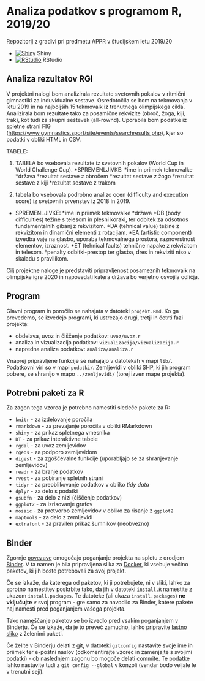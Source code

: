 # Analiza podatkov s programom R, 2019/20

Repozitorij z gradivi pri predmetu APPR v študijskem letu 2019/20

* [![Shiny](http://mybinder.org/badge.svg)](http://mybinder.org/v2/gh/jaanos/APPR-2019-20/master?urlpath=shiny/APPR-2019-20/projekt.Rmd) Shiny
* [![RStudio](http://mybinder.org/badge.svg)](http://mybinder.org/v2/gh/jaanos/APPR-2019-20/master?urlpath=rstudio) RStudio

## Analiza rezultatov RGI

V projektni nalogi bom analizirala rezultate svetovnih pokalov v ritmični gimnastiki za induvidualne sestave. Osredotočila se bom na tekmovanja v letu 2019 in na najboljših 15 tekmovalk iz trenutnega olimpijskega cikla. Analizirala bom rezultate tako za posamične rekvizite (obroč, žoga, kiji, trak), kot tudi za skupni seštevek (all-rownd). Uporabila bom podatke iz spletne strani FIG (https://www.gymnastics.sport/site/events/searchresults.php), kjer so podatki v obliki HTML in CSV. 

TABELE:
1. TABELA bo vsebovala rezultate iz svetovnih  pokalov (World Cup in World Challenge Cup).
  *SPREMENLJIVKE: 
  *ime in priimek tekmovalke
  *država
  *rezultat sestave z obročem
  *rezultat sestave z žogo
  *rezultat sestave z kiji
  *rezultat sestave  z trakom
  
2. tabela bo vsebovala podrobno analizo ocen (difficulty and execution score) iz svetovnih prvenstev iz 2018 in 2019.
 * SPREMENLJIVKE: 
  *ime in priimek tekmovalke
  *država
  *DB (body difficulties) težine s telesom in plesni koraki, ter odbitek za odsotnos fundamentalnih gibanj z rekvizitom.
  *DA (tehnical value) težine z rekvizitom in dinamični elementi z rotacijam.
  *EA (artistic component) izvedba vaje na glasbo, uporaba tekmovalnega prostora, raznovrstnost elementov, izraznost.
  *ET (tehnical faults) tehnične napake z rekvizitom in telesom.
  *penalty odbitki-prestop ter glasba, dres in rekviziti niso v skaladu s pravilikom.

Cilj projektne naloge je predstaviti pripravljenost posameznih tekmovalk na olimpijske igre 2020 in napovedati katera država bo verjetno osvojila odličja.





## Program

Glavni program in poročilo se nahajata v datoteki `projekt.Rmd`.
Ko ga prevedemo, se izvedejo programi, ki ustrezajo drugi, tretji in četrti fazi projekta:

* obdelava, uvoz in čiščenje podatkov: `uvoz/uvoz.r`
* analiza in vizualizacija podatkov: `vizualizacija/vizualizacija.r`
* napredna analiza podatkov: `analiza/analiza.r`

Vnaprej pripravljene funkcije se nahajajo v datotekah v mapi `lib/`.
Podatkovni viri so v mapi `podatki/`.
Zemljevidi v obliki SHP, ki jih program pobere,
se shranijo v mapo `../zemljevidi/` (torej izven mape projekta).

## Potrebni paketi za R

Za zagon tega vzorca je potrebno namestiti sledeče pakete za R:

* `knitr` - za izdelovanje poročila
* `rmarkdown` - za prevajanje poročila v obliki RMarkdown
* `shiny` - za prikaz spletnega vmesnika
* `DT` - za prikaz interaktivne tabele
* `rgdal` - za uvoz zemljevidov
* `rgeos` - za podporo zemljevidom
* `digest` - za zgoščevalne funkcije (uporabljajo se za shranjevanje zemljevidov)
* `readr` - za branje podatkov
* `rvest` - za pobiranje spletnih strani
* `tidyr` - za preoblikovanje podatkov v obliko *tidy data*
* `dplyr` - za delo s podatki
* `gsubfn` - za delo z nizi (čiščenje podatkov)
* `ggplot2` - za izrisovanje grafov
* `mosaic` - za pretvorbo zemljevidov v obliko za risanje z `ggplot2`
* `maptools` - za delo z zemljevidi
* `extrafont` - za pravilen prikaz šumnikov (neobvezno)

## Binder

Zgornje [povezave](#analiza-podatkov-s-programom-r-201819)
omogočajo poganjanje projekta na spletu z orodjem [Binder](https://mybinder.org/).
V ta namen je bila pripravljena slika za [Docker](https://www.docker.com/),
ki vsebuje večino paketov, ki jih boste potrebovali za svoj projekt.

Če se izkaže, da katerega od paketov, ki ji potrebujete, ni v sliki,
lahko za sprotno namestitev poskrbite tako,
da jih v datoteki [`install.R`](install.R) namestite z ukazom `install.packages`.
Te datoteke (ali ukaza `install.packages`) **ne vključujte** v svoj program -
gre samo za navodilo za Binder, katere pakete naj namesti pred poganjanjem vašega projekta.

Tako nameščanje paketov se bo izvedlo pred vsakim poganjanjem v Binderju.
Če se izkaže, da je to preveč zamudno,
lahko pripravite [lastno sliko](https://github.com/jaanos/APPR-docker) z želenimi paketi.

Če želite v Binderju delati z git,
v datoteki `gitconfig` nastavite svoje ime in priimek ter e-poštni naslov
(odkomentirajte vzorec in zamenjajte s svojimi podatki) -
ob naslednjem zagonu bo mogoče delati commite.
Te podatke lahko nastavite tudi z `git config --global` v konzoli
(vendar bodo veljale le v trenutni seji).
